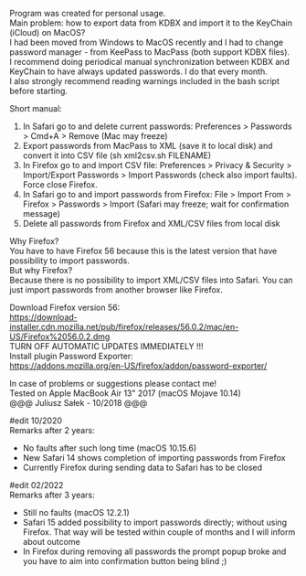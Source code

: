 Program was created for personal usage.  
Main problem: how to export data from KDBX and import it to the KeyChain (iCloud) on MacOS?  
I had been moved from Windows to MacOS recently and I had to change password manager - from KeePass to MacPass (both support KDBX files).  
I recommend doing periodical manual synchronization between KDBX and KeyChain to have always updated passwords. I do that every month.  
I also strongly recommend reading warnings included in the bash script before starting.  

Short manual:
1. In Safari go to and delete current passwords: Preferences > Passwords > Cmd+A > Remove (Mac may freeze)
2. Export passwords from MacPass to XML (save it to local disk) and convert it into CSV file (sh xml2csv.sh FILENAME)
3. In Firefox go to and import CSV file: Preferences > Privacy & Security > Import/Export Passwords > Import Passwords (check also import faults). Force close Firefox.
4. In Safari go to and import passwords from Firefox: File > Import From > Firefox > Passwords > Import (Safari may freeze; wait for confirmation message)
5. Delete all passwords from Firefox and XML/CSV files from local disk

Why Firefox?  
You have to have Firefox 56 because this is the latest version that have possibility to import passwords.  
But why Firefox?  
Because there is no possibility to import XML/CSV files into Safari. You can just import passwords from another browser like Firefox.  

Download Firefox version 56:  
https://download-installer.cdn.mozilla.net/pub/firefox/releases/56.0.2/mac/en-US/Firefox%2056.0.2.dmg  
TURN OFF AUTOMATIC UPDATES IMMEDIATELY !!!  
Install plugin Password Exporter:  
https://addons.mozilla.org/en-US/firefox/addon/password-exporter/  

In case of problems or suggestions please contact me!  
Tested on Apple MacBook Air 13" 2017 (macOS Mojave 10.14)  
@@@ Juliusz Sałek - 10/2018 @@@  

#edit 10/2020  
Remarks after 2 years:  
- No faults after such long time (macOS 10.15.6)  
- New Safari 14 shows completion of importing passwords from Firefox  
- Currently Firefox during sending data to Safari has to be closed  

#edit 02/2022  
Remarks after 3 years:  
- Still no faults (macOS 12.2.1)  
- Safari 15 added possibility to import passwords directly; without using Firefox. That way will be tested within couple of months and I will inform about outcome
- In Firefox during removing all passwords the prompt popup broke and you have to aim into confirmation button being blind ;)